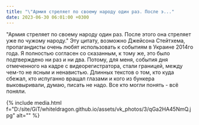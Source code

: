 ```yaml
---
title: "\"Армия стреляет по своему народу один раз. После э..."
date: 2023-06-30 06:01:00 +0300
---
```


"Армия стреляет по своему народу один раз. После этого она стреляет уже по чужому народу."
Эту цитату, возможно Джейсона Стейтхема, пропагандисты очень любят использовать к событиям в Украине 2014го года.
Я полностью согласен со сказанным, к тому же, это было подтверждено ни раз и ни два.
Потому, для меня, события дня отмеченного на кадре с видеорегистратора, стали границей, между чем-то не ясным и ненавистью.
Длинных текстов о том, кто куда сбежал, кто испуганно вращал глазами и кого из бункера выковыривали, думаю, писать не надо. Все кто могли понять - всё поняли.

{% include media.html f="D:/site/GiT/whiteldragon.github.io/assets/vk_photos/3/qGa2HA45NmQ.jpg" alt="" %}
